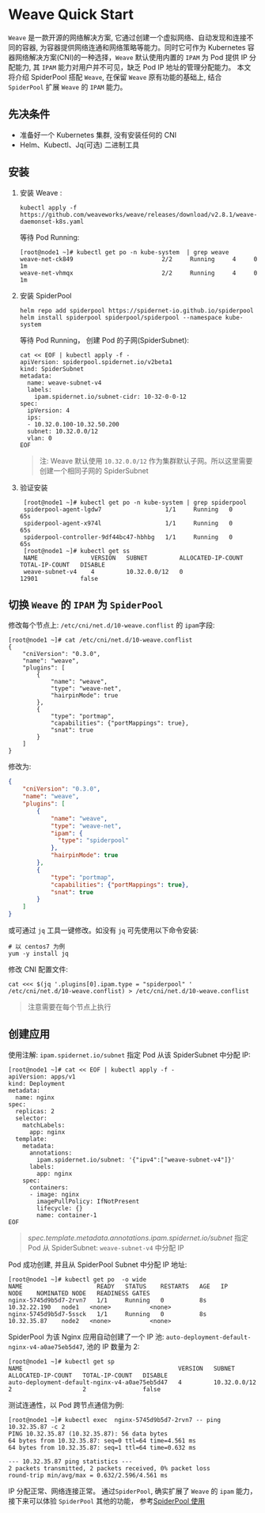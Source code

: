 # Weave Quick Start

`Weave` 是一款开源的网络解决方案, 它通过创建一个虚拟网络、自动发现和连接不同的容器, 为容器提供网络连通和网络策略等能力。同时它可作为 Kubernetes 容器网络解决方案(CNI)的一种选择，`Weave` 默认使用内置的 `IPAM` 为 Pod 提供 IP 分配能力, 其 `IPAM` 能力对用户并不可见，缺乏 Pod IP 地址的管理分配能力。 本文将介绍 SpiderPool 搭配 `Weave`, 在保留 `Weave` 原有功能的基础上, 结合 `SpiderPool` 扩展 `Weave` 的 `IPAM` 能力。

## 先决条件

- 准备好一个 Kubernetes 集群, 没有安装任何的 CNI
- Helm、Kubectl、Jq(可选) 二进制工具

## 安装

1. 安装 Weave :

    ```shell
    kubectl apply -f  https://github.com/weaveworks/weave/releases/download/v2.8.1/weave-daemonset-k8s.yaml
    ```

    等待 Pod Running:

    ```shell
    [root@node1 ~]# kubectl get po -n kube-system  | grep weave
    weave-net-ck849                         2/2     Running     4     0   1m
    weave-net-vhmqx                         2/2     Running     4     0   1m
    ```

2. 安装 SpiderPool

    ```shell
    helm repo add spiderpool https://spidernet-io.github.io/spiderpool
    helm install spiderpool spiderpool/spiderpool --namespace kube-system 
    ```

    等待 Pod Running， 创建 Pod 的子网(SpiderSubnet):

     ```shell
     cat << EOF | kubectl apply -f -
     apiVersion: spiderpool.spidernet.io/v2beta1
     kind: SpiderSubnet
     metadata:
       name: weave-subnet-v4
       labels:  
         ipam.spidernet.io/subnet-cidr: 10-32-0-0-12
     spec:
       ipVersion: 4
       ips:
       - 10.32.0.100-10.32.50.200
       subnet: 10.32.0.0/12
       vlan: 0
     EOF
     ```

     > 注: Weave 默认使用 `10.32.0.0/12` 作为集群默认子网。所以这里需要创建一个相同子网的 SpiderSubnet

3. 验证安装

   ```shell
    [root@node1 ~]# kubectl get po -n kube-system | grep spiderpool
    spiderpool-agent-lgdw7                  1/1     Running   0          65s
    spiderpool-agent-x974l                  1/1     Running   0          65s
    spiderpool-controller-9df44bc47-hbhbg   1/1     Running   0          65s
    [root@node1 ~]# kubectl get ss
    NAME               VERSION   SUBNET         ALLOCATED-IP-COUNT   TOTAL-IP-COUNT   DISABLE
    weave-subnet-v4    4         10.32.0.0/12   0                    12901            false
   ```

## 切换 `Weave` 的 `IPAM` 为 `SpiderPool`

修改每个节点上: `/etc/cni/net.d/10-weave.conflist` 的 `ipam`字段:

  ```shell
  [root@node1 ~]# cat /etc/cni/net.d/10-weave.conflist
  {
      "cniVersion": "0.3.0",
      "name": "weave",
      "plugins": [
          {
              "name": "weave",
              "type": "weave-net",
              "hairpinMode": true
          },
          {
              "type": "portmap",
              "capabilities": {"portMappings": true},
              "snat": true
          }
      ]
  }
  ```

修改为:

  ```json
  {
      "cniVersion": "0.3.0",
      "name": "weave",
      "plugins": [
          {
              "name": "weave",
              "type": "weave-net",
              "ipam": {
                "type": "spiderpool"
              },
              "hairpinMode": true
          },
          {
              "type": "portmap",
              "capabilities": {"portMappings": true},
              "snat": true
          }
      ]
  }
  ```

或可通过 `jq`  工具一键修改。如没有 `jq` 可先使用以下命令安装:

  ```shell
  # 以 centos7 为例
  yum -y install jq
  ```

修改 CNI 配置文件:

  ```shell
  cat <<< $(jq '.plugins[0].ipam.type = "spiderpool" ' /etc/cni/net.d/10-weave.conflist) > /etc/cni/net.d/10-weave.conflist
  ```

> 注意需要在每个节点上执行

## 创建应用

使用注解: `ipam.spidernet.io/subnet` 指定 Pod 从该 SpiderSubnet 中分配 IP:

  ```shell
  [root@node1 ~]# cat << EOF | kubectl apply -f -
  apiVersion: apps/v1
  kind: Deployment
  metadata:
    name: nginx
  spec:
    replicas: 2
    selector:
      matchLabels:
        app: nginx
    template:
      metadata:
        annotations:
          ipam.spidernet.io/subnet: '{"ipv4":["weave-subnet-v4"]}'
        labels:
          app: nginx
      spec:
        containers:
        - image: nginx
          imagePullPolicy: IfNotPresent
          lifecycle: {}
          name: container-1
  EOF
  ```

> _spec.template.metadata.annotations.ipam.spidernet.io/subnet_ 指定 Pod 从 SpiderSubnet:  `weave-subnet-v4` 中分配 IP

Pod 成功创建, 并且从 SpiderPool Subnet 中分配 IP 地址:

  ```shell
  [root@node1 ~]# kubectl get po  -o wide
  NAME                     READY   STATUS    RESTARTS   AGE   IP             NODE    NOMINATED NODE   READINESS GATES
  nginx-5745d9b5d7-2rvn7   1/1     Running   0          8s    10.32.22.190   node1   <none>           <none>
  nginx-5745d9b5d7-5ssck   1/1     Running   0          8s    10.32.35.87    node2   <none>           <none>
  ```

SpiderPool 为该 Nginx 应用自动创建了一个 IP 池: `auto-deployment-default-nginx-v4-a0ae75eb5d47`, 池的 IP 数量为 2:

  ```shell
  [root@node1 ~]# kubectl get sp
  NAME                                            VERSION   SUBNET          ALLOCATED-IP-COUNT   TOTAL-IP-COUNT   DISABLE
  auto-deployment-default-nginx-v4-a0ae75eb5d47   4         10.32.0.0/12    2                    2                false
  ```

测试连通性，以 Pod 跨节点通信为例:

  ```shell
  [root@node1 ~]# kubectl exec  nginx-5745d9b5d7-2rvn7 -- ping 10.32.35.87 -c 2
  PING 10.32.35.87 (10.32.35.87): 56 data bytes
  64 bytes from 10.32.35.87: seq=0 ttl=64 time=4.561 ms
  64 bytes from 10.32.35.87: seq=1 ttl=64 time=0.632 ms

  --- 10.32.35.87 ping statistics ---
  2 packets transmitted, 2 packets received, 0% packet loss
  round-trip min/avg/max = 0.632/2.596/4.561 ms
  ```

IP 分配正常、网络连接正常。 通过`SpiderPool`, 确实扩展了 `Weave` 的 `ipam` 能力，接下来可以体验 `SpiderPool` 其他的功能， 参考[SpiderPool 使用](https://spidernet-io.github.io/spiderpool/)
